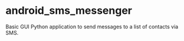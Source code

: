 # android_sms_messenger
Basic GUI Python application to send messages to a list of contacts via SMS.
